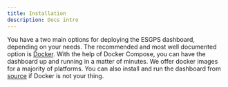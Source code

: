 ```yaml
---
title: Installation
description: Docs intro
---
```


You have a two main options for deploying the ESGPS dashboard, depending on your needs. The recommended and most well documented option is [Docker](docker.md). With the help of Docker Compose, you can have the dashboard up and running in a matter of minutes. We offer docker images for a majority of platforms. You can also install and run the dashboard from [source](source.md) if Docker is not your thing.
